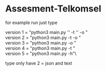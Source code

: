 # Assesment-Telkomsel
for example run just type

version 1 =  "python3 main.py '<log path>' -t '<type>' -o <output path>"\
version 2 =  "python3 main.py <log path> -t <type>  -o <output path>"\
version 3 =  "python3 main.py <log path> -o <output path>"\
version 4 =  "python3 main.py <log path> -t <type>"\
version 5 =  "python3 main.py -h"\

type only have 2 = json and text
